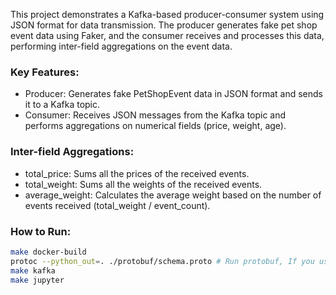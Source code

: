This project demonstrates a Kafka-based producer-consumer system using JSON format for data transmission. The producer generates fake pet shop event data using Faker, and the consumer receives and processes this data, performing inter-field aggregations on the event data.

### Key Features:
- Producer: Generates fake PetShopEvent data in JSON format and sends it to a Kafka topic.
- Consumer: Receives JSON messages from the Kafka topic and performs aggregations on numerical fields (price, weight, age).

### Inter-field Aggregations:
- total_price: Sums all the prices of the received events.
- total_weight: Sums all the weights of the received events.
- average_weight: Calculates the average weight based on the number of events received (total_weight / event_count).

### How to Run:
```bash
make docker-build
protoc --python_out=. ./protobuf/schema.proto # Run protobuf, If you using protobuf
make kafka
make jupyter
